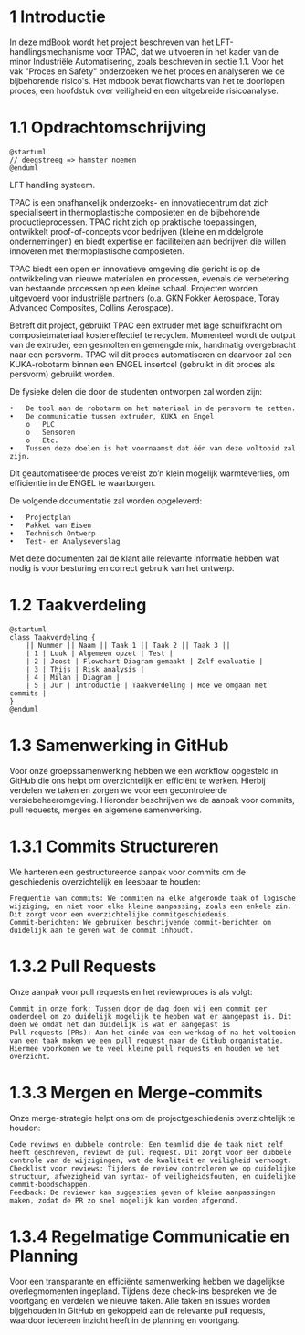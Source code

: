 # 1 Introductie
In deze mdBook wordt het project beschreven van het LFT-handlingsmechanisme voor TPAC, dat we uitvoeren in het kader van de minor Industriële Automatisering, zoals beschreven in sectie 1.1. Voor het vak "Proces en Safety" onderzoeken we het proces en analyseren we de bijbehorende risico's. Het mdbook bevat flowcharts van het te doorlopen proces, een hoofdstuk over veiligheid en een uitgebreide risicoanalyse.


# 1.1 Opdrachtomschrijving

```
@startuml
// deegstreeg => hamster noemen
@enduml
```
LFT handling systeem.

TPAC is een onafhankelijk onderzoeks- en innovatiecentrum dat zich specialiseert in thermoplastische composieten en de bijbehorende productieprocessen. TPAC richt zich op praktische toepassingen, ontwikkelt proof-of-concepts voor bedrijven (kleine en middelgrote ondernemingen) en biedt expertise en faciliteiten aan bedrijven die willen innoveren met thermoplastische composieten.

TPAC biedt een open en innovatieve omgeving die gericht is op de ontwikkeling van nieuwe materialen en processen, evenals de verbetering van bestaande processen op een kleine schaal. Projecten worden uitgevoerd voor industriële partners (o.a. GKN Fokker Aerospace, Toray Advanced Composites, Collins Aerospace). 

Betreft dit project, gebruikt TPAC een extruder met lage schuifkracht om composietmateriaal kosteneffectief te recyclen. Momenteel wordt de output van de extruder, een gesmolten en gemengde mix, handmatig overgebracht naar een persvorm. TPAC wil dit proces automatiseren en daarvoor zal een KUKA-robotarm binnen een ENGEL insertcel (gebruikt in dit proces als persvorm) gebruikt worden.
  
De fysieke delen die door de studenten ontworpen zal worden zijn:

    •	De tool aan de robotarm om het materiaal in de persvorm te zetten.
    •	De communicatie tussen extruder, KUKA en Engel
        o	PLC
        o	Sensoren
        o	Etc.
    •	Tussen deze doelen is het voornaamst dat één van deze voltooid zal zijn.

Dit geautomatiseerde proces vereist zo’n klein mogelijk warmteverlies, om efficientie in de ENGEL te waarborgen. 

De volgende documentatie zal worden opgeleverd:

    •	Projectplan
    •	Pakket van Eisen
    •	Technisch Ontwerp
    •	Test- en Analyseverslag

Met deze documenten zal de klant alle relevante informatie hebben wat nodig is voor besturing en correct gebruik van het ontwerp. 


# 1.2 Taakverdeling

```
@startuml
class Taakverdeling {
    || Nummer || Naam || Taak 1 || Taak 2 || Taak 3 ||
    | 1 | Luuk | Algemeen opzet | Test |
    | 2 | Joost | Flowchart Diagram gemaakt | Zelf evaluatie |
    | 3 | Thijs | Risk analysis |
    | 4 | Milan | Diagram |
    | 5 | Jur | Introductie | Taakverdeling | Hoe we omgaan met commits |
}
@enduml
```
# 1.3 Samenwerking in GitHub

Voor onze groepssamenwerking hebben we een workflow opgesteld in GitHub die ons helpt om overzichtelijk en efficiënt te werken. Hierbij verdelen we taken en zorgen we voor een gecontroleerde versiebeheeromgeving. Hieronder beschrijven we de aanpak voor commits, pull requests, merges en algemene samenwerking.

# 1.3.1 Commits Structureren

We hanteren een gestructureerde aanpak voor commits om de geschiedenis overzichtelijk en leesbaar te houden:

    Frequentie van commits: We commiten na elke afgeronde taak of logische wijziging, en niet voor elke kleine aanpassing, zoals een enkele zin. Dit zorgt voor een overzichtelijke commitgeschiedenis.
    Commit-berichten: We gebruiken beschrijvende commit-berichten om duidelijk aan te geven wat de commit inhoudt.
    
# 1.3.2 Pull Requests

Onze aanpak voor pull requests en het reviewproces is als volgt:

    Commit in onze fork: Tussen door de dag doen wij een commit per onderdeel om zo duidelijk mogelijk te hebben wat er aangepast is. Dit doen we omdat het dan duidelijk is wat er aangepast is
    Pull requests (PRs): Aan het einde van een werkdag of na het voltooien van een taak maken we een pull request naar de Github organistatie. Hiermee voorkomen we te veel kleine pull requests en houden we het overzicht.
    
# 1.3.3 Mergen en Merge-commits

Onze merge-strategie helpt ons om de projectgeschiedenis overzichtelijk te houden:
    
    Code reviews en dubbele controle: Een teamlid die de taak niet zelf heeft geschreven, reviewt de pull request. Dit zorgt voor een dubbele controle van de wijzigingen, wat de kwaliteit en veiligheid verhoogt.
    Checklist voor reviews: Tijdens de review controleren we op duidelijke structuur, afwezigheid van syntax- of veiligheidsfouten, en duidelijke commit-boodschappen.
    Feedback: De reviewer kan suggesties geven of kleine aanpassingen maken, zodat de PR zo snel mogelijk kan worden afgerond.
    

# 1.3.4 Regelmatige Communicatie en Planning

Voor een transparante en efficiënte samenwerking hebben we dagelijkse overlegmomenten ingepland. Tijdens deze check-ins bespreken we de voortgang en verdelen we nieuwe taken. Alle taken en issues worden bijgehouden in GitHub en gekoppeld aan de relevante pull requests, waardoor iedereen inzicht heeft in de planning en voortgang.